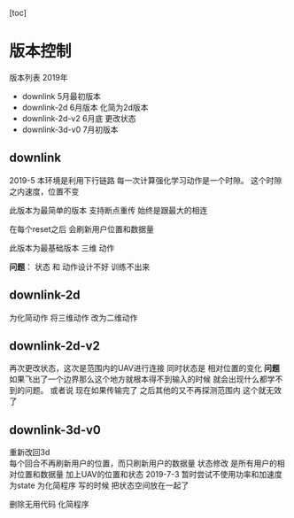 [toc]
# 版本控制
版本列表
2019年
+ downlink 5月最初版本
+ downlink-2d 6月版本 化简为2d版本
+ downlink-2d-v2 6月底 更改状态
+ downlink-3d-v0 7月初版本
## downlink
2019-5
本环境是利用下行链路
每一次计算强化学习动作是一个时隙。
这个时隙之内速度，位置不变

此版本为最简单的版本
支持断点重传
始终是跟最大的相连
 
在每个reset之后 会刷新用户位置和数据量

此版本为最基础版本 三维 动作

**问题**：
状态 和 动作设计不好 训练不出来
## downlink-2d 
为化简动作 将三维动作 改为二维动作

## downlink-2d-v2
再次更改状态，这次是范围内的UAV进行连接 
同时状态是 相对位置的变化
**问题**
如果飞出了一个边界那么这个地方就根本得不到输入的时候
就会出现什么都学不到的问题。
或者说 现在如果传输完了 之后其他的又不再探测范围内
这个就无效了

## downlink-3d-v0
重新改回3d  
每个回合不再刷新用户的位置，而只刷新用户的数据量
状态修改
是所有用户的相对位置和数据量 加上UAV的位置和状态
2019-7-3 暂时尝试不使用功率和加速度为state
为化简程序 写的时候 把状态空间放在一起了

删除无用代码  化简程序
